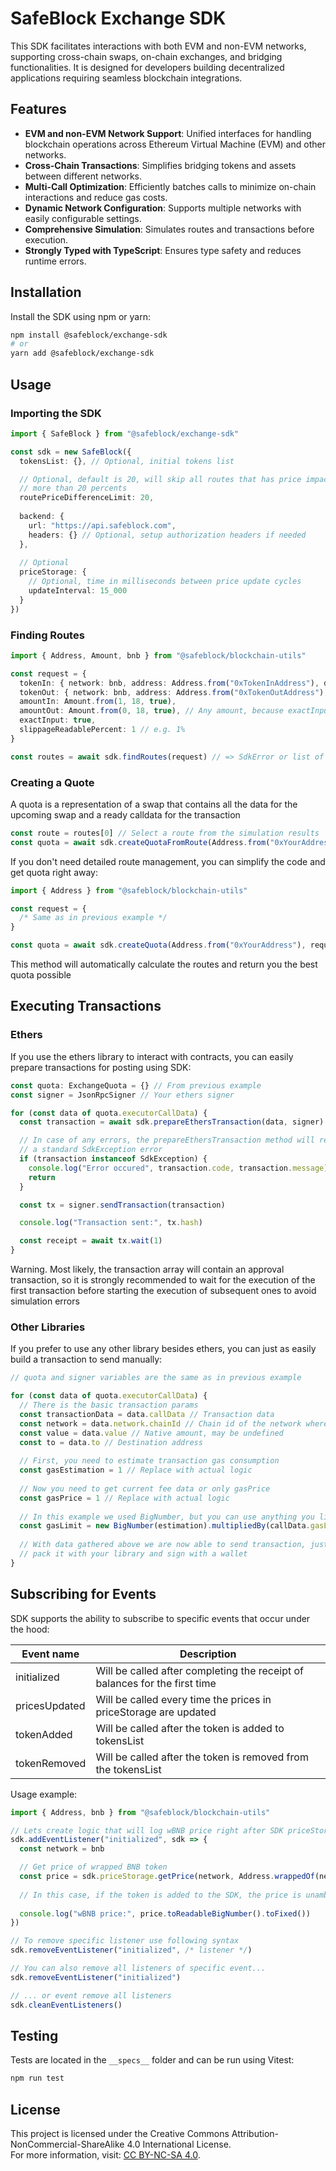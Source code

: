 
# SafeBlock Exchange SDK


This SDK facilitates interactions with both EVM and non-EVM networks, supporting cross-chain swaps, on-chain exchanges, and bridging functionalities. It is designed for developers building decentralized applications requiring seamless blockchain integrations.

## Features

- **EVM and non-EVM Network Support**: Unified interfaces for handling blockchain operations across Ethereum Virtual Machine (EVM) and other networks.
- **Cross-Chain Transactions**: Simplifies bridging tokens and assets between different networks.
- **Multi-Call Optimization**: Efficiently batches calls to minimize on-chain interactions and reduce gas costs.
- **Dynamic Network Configuration**: Supports multiple networks with easily configurable settings.
- **Comprehensive Simulation**: Simulates routes and transactions before execution.
- **Strongly Typed with TypeScript**: Ensures type safety and reduces runtime errors.

## Installation

Install the SDK using npm or yarn:

```bash
npm install @safeblock/exchange-sdk
# or
yarn add @safeblock/exchange-sdk
```

## Usage

### Importing the SDK

```typescript
import { SafeBlock } from "@safeblock/exchange-sdk"

const sdk = new SafeBlock({
  tokensList: {}, // Optional, initial tokens list

  // Optional, default is 20, will skip all routes that has price impact
  // more than 20 percents
  routePriceDifferenceLimit: 20, 
  
  backend: {
    url: "https://api.safeblock.com",
    headers: {} // Optional, setup authorization headers if needed
  },
  
  // Optional
  priceStorage: {
    // Optional, time in milliseconds between price update cycles
    updateInterval: 15_000
  }
})
```

### Finding Routes

```typescript
import { Address, Amount, bnb } from "@safeblock/blockchain-utils"

const request = {
  tokenIn: { network: bnb, address: Address.from("0xTokenInAddress"), decimals: 18 },
  tokenOut: { network: bnb, address: Address.from("0xTokenOutAddress"), decimals: 18 },
  amountIn: Amount.from(1, 18, true),
  amountOut: Amount.from(0, 18, true), // Any amount, because exactInput is true
  exactInput: true,
  slippageReadablePercent: 1 // e.g. 1%
}

const routes = await sdk.findRoutes(request) // => SdkError or list of routes
```

### Creating a Quote

A quota is a representation of a swap that contains all the data for the 
upcoming swap and a ready calldata for the transaction

```typescript
const route = routes[0] // Select a route from the simulation results
const quota = await sdk.createQuotaFromRoute(Address.from("0xYourAddress"), route) // => Error or quota
```

If you don't need detailed route management, you can simplify the code and get quota right away:

```typescript
import { Address } from "@safeblock/blockchain-utils"

const request = {
  /* Same as in previous example */
}

const quota = await sdk.createQuota(Address.from("0xYourAddress"), request)
```

This method will automatically calculate the routes and return you the best quota possible

## Executing Transactions

### Ethers

If you use the ethers library to interact with contracts, you can 
easily prepare transactions for posting using SDK:

```typescript
const quota: ExchangeQuota = {} // From previous example
const signer = JsonRpcSigner // Your ethers signer

for (const data of quota.executorCallData) {
  const transaction = await sdk.prepareEthersTransaction(data, signer)

  // In case of any errors, the prepareEthersTransaction method will return
  // a standard SdkException error
  if (transaction instanceof SdkException) {
    console.log("Error occured", transaction.code, transaction.message)
    return
  }

  const tx = signer.sendTransaction(transaction)

  console.log("Transaction sent:", tx.hash)

  const receipt = await tx.wait(1)
}
```

Warning. Most likely, the transaction array will contain an approval transaction,
so it is strongly recommended to wait for the execution of the first transaction 
before starting the execution of subsequent ones to avoid simulation errors

### Other Libraries

If you prefer to use any other library besides ethers, you can just as easily
build a transaction to send manually:

```typescript
// quota and signer variables are the same as in previous example

for (const data of quota.executorCallData) {
  // There is the basic transaction params
  const transactionData = data.callData // Transaction data
  const network = data.network.chainId // Chain id of the network where transaction should be sent to
  const value = data.value // Native amount, may be undefined
  const to = data.to // Destination address
  
  // First, you need to estimate transaction gas consumption
  const gasEstimation = 1 // Replace with actual logic
  
  // Now you need to get current fee data or only gasPrice
  const gasPrice = 1 // Replace with actual logic
  
  // In this example we used BigNumber, but you can use anything you like
  const gasLimit = new BigNumber(estimation).multipliedBy(callData.gasLimitMultiplier ?? 1).toFixed(0)
  
  // With data gathered above we are now able to send transaction, just 
  // pack it with your library and sign with a wallet
}
```

## Subscribing for Events

SDK supports the ability to subscribe to specific events that occur under the hood:

| Event name    | Description                                                                |
|---------------|----------------------------------------------------------------------------|
| initialized   | Will be called after completing the receipt of balances for the first time |
| pricesUpdated | Will be called every time the prices in priceStorage are updated           |
| tokenAdded    | Will be called after the token is added to tokensList                      |
| tokenRemoved  | Will be called after the token is removed from the tokensList              |

Usage example:

```typescript
import { Address, bnb } from "@safeblock/blockchain-utils"

// Lets create logic that will log wBNB price right after SDK priceStorage initialization
sdk.addEventListener("initialized", sdk => {
  const network = bnb

  // Get price of wrapped BNB token
  const price = sdk.priceStorage.getPrice(network, Address.wrappedOf(network))
  
  // In this case, if the token is added to the SDK, the price is unambiguously received
  
  console.log("wBNB price:", price.toReadableBigNumber().toFixed())
})

// To remove specific listener use following syntax
sdk.removeEventListener("initialized", /* listener */)

// You can also remove all listeners of specific event...
sdk.removeEventListener("initialized")

// ... or event remove all listeners
sdk.cleanEventListeners()
```

## Testing

Tests are located in the `__specs__` folder and can be run using Vitest:

```bash
npm run test
```

## License

This project is licensed under the Creative Commons Attribution-NonCommercial-ShareAlike 4.0 International License.  
For more information, visit: [CC BY-NC-SA 4.0](https://creativecommons.org/licenses/by-nc-sa/4.0/).

